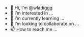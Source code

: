 - 👋 Hi, I’m @wladiggg
- 👀 I’m interested in ...
- 🌱 I’m currently learning ...
- 💞️ I’m looking to collaborate on ...
- 📫 How to reach me ...

<!---
wladiggg/wladiggg is a ✨ special ✨ repository because its `README.md` (this file) appears on your GitHub profile.
You can click the Preview link to take a look at your changes.
--->
